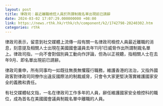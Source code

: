 ```yaml
---
layout: post
title: 律政司：最近離職檢控人員於所謂制裁名單出現前已請辭
date: 2024-03-02 17:07:29.000000000 +08:00
link: https://news.rthk.hk/rthk/ch/component/k2/1742798-20240302.htm
categories: rthk
---
```


律政司表示，留意到社交媒體上流傳一段有關一名律政司檢控人員最近離職的消息，刻意提及相關人士出現在美國國會議員去年11月1日威脅作出所謂制裁名單上。律政司指，一向不會對個別員工動向作評論，但為以正視聽，指相關人士在去年9月、即名單出現前已請辭。

律政司重申，所有同事均一如既往無畏無懼履行職務，維護香港的法治，又指外國政客對律政司同僚作出違反國際法的制裁威脅，只會令大家更堅決落實維護國家安全的義務和責任。

有社交媒體帖文指，一名在律政司工作多年的人員，辭任維護國家安全檢控科的職位，成為首名在美國國會議員制裁名單中離職的人員。
